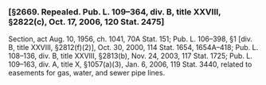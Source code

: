 ### [§2669. Repealed. Pub. L. 109–364, div. B, title XXVIII, §2822(c), Oct. 17, 2006, 120 Stat. 2475] ###

Section, act Aug. 10, 1956, ch. 1041, 70A Stat. 151; Pub. L. 106–398, §1 [div. B, title XXVIII, §2812(f)(2)], Oct. 30, 2000, 114 Stat. 1654, 1654A–418; Pub. L. 108–136, div. B, title XXVIII, §2813(b), Nov. 24, 2003, 117 Stat. 1725; Pub. L. 109–163, div. A, title X, §1057(a)(3), Jan. 6, 2006, 119 Stat. 3440, related to easements for gas, water, and sewer pipe lines.